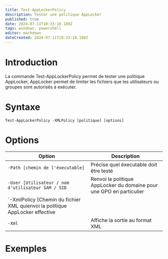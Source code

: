 ```yaml
---
title: Test-AppLockerPolicy
description: Tester une politique AppLocker
published: true
date: 2024-07-11T10:33:18.189Z
tags: windows, powershell
editor: markdown
dateCreated: 2024-07-11T10:33:18.189Z
---
```


# Introduction

La commande Test-AppLockerPolicy permet de tester une politique AppLocker, AppLocker permet de limiter les fichiers que les utilisateurs ou groupes sont autorisés à exécuter.

# Syntaxe

`Test-AppLockerPolicy -XMLPolicy [politique] [options]`

# Options

| Option                             | Description                                                          |
| ---------------------------------- | -------------------------------------------------------------------- |
| `-Path [chemin de l'éxecutable]`                           | Précise quel éxecutable doit être testé                                |
| `-User [Utilisateur / nom d'utilisateur SAM / SID` | Renvoi la politique AppLocker du domaine pour une GPO en particulier |
| `-XmlPolicy [Chemin du fichier XML quienvoi la politique AppLocker effective                              |
| `-Xml`                             | Affiche la sortie au format XML                                      |

# Exemples

